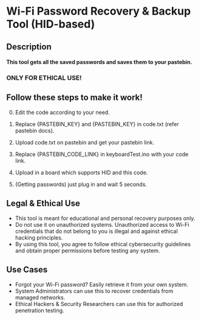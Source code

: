 # Wi-Fi Password Recovery & Backup Tool (HID-based)
## Description

#### This tool gets all the saved passwords and saves them to your pastebin.

### ONLY FOR ETHICAL USE!

## Follow these steps to make it work!

0) Edit the code according to your need.

1) Replace {PASTEBIN_KEY} and {PASTEBIN_KEY} in code.txt (refer pastebin docs).

2) Upload code.txt on pastebin and get your pastebin link.

3) Replace {PASTEBIN_CODE_LINK} in keyboardTest.ino with your code link.

4) Upload in a board which supports HID and this code.

5) (Getting passwords) just plug in and wait 5 seconds.

## Legal & Ethical Use
- This tool is meant for educational and personal recovery purposes only.
- Do not use it on unauthorized systems. Unauthorized access to Wi-Fi credentials that do not belong to you is illegal and against ethical hacking principles.
- By using this tool, you agree to follow ethical cybersecurity guidelines and obtain proper permissions before testing any system.

## Use Cases
- Forgot your Wi-Fi password? Easily retrieve it from your own system.
- System Administrators can use this to recover credentials from managed networks.
- Ethical Hackers & Security Researchers can use this for authorized penetration testing.
